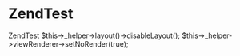 # ZendTest
ZendTest
$this->_helper->layout()->disableLayout();
        $this->_helper->viewRenderer->setNoRender(true);

